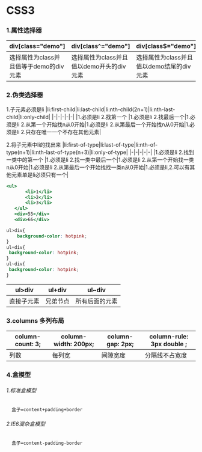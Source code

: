 # CSS3



### 1.属性选择器

|div[class="demo"]|div[class^="demo"]|div[class$="demo"]|div[class*="demo"]|
|-|-|-|-|
|选择属性为class并且值等于demo的div元素|选择属性为class并且值以demo开头的div元素|选择属性为class并且值以demo结尾的div元素|选择属性为class并且值包含demo的div元素|

### 2.伪类选择器

1.子元素必须是li
|li:first-child|li:last-child|li:nth-child(2n+1)|li:nth-last-child|li:only-child|
|-|-|-|-|-|
|1.必须是li 2.找第一个 |1.必须是li 2.找最后一个|1.必须是li 2.从第一个开始找n从0开始|1.必须是li 2.从第最后一个开始找n从0开始|1.必须是li 2.只存在唯一一个不存在其他元素|


2.将子元素中li的找出来
|li:first-of-type|li:last-of-type|li:nth-of-type(n+1)|li:nth-last-of-type(n+3)|li:only-of-type|
|-|-|-|-|-|
|1.必须是li 2.找到一类中的第一个 |1.必须是li 2.找一类中最后一个|1.必须是li 2.从第一个开始找一类n从0开始|1.必须是li 2.从第最后一个开始找找一类n从0开始|1.必须是li,2.可以有其他元素单是li必须只有一个|

```.html
<ul>
       <li>1</li>
       <li>2</li>
       <li>3</li>
   </ul>
   <div>55</div>
   <div>66</div>
```
```.css
ul>div{
    background-color: hotpink;
}
ul+div{
 background-color: hotpink;
}
ul~div{
 background-color: hotpink;
}
```

|ul>div|ul+div|ul~div|
|-|-|-|
|直接子元素|兄弟节点|所有后面的元素|


### 3.columns 多列布局
| column-count: 3;|  column-width: 200px;| column-gap: 2px;| column-rule: 3px double ;|
|---|---|---|---|
|列数|每列宽|间隙宽度|分隔线不占宽度|

### 4.盒模型

###### 1.标准盒模型
      
      盒子=content+padding+border

###### 2.IE6混杂盒模型
      
      盒子=content-padding-border


